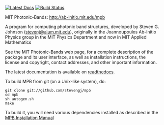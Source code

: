 [![Latest Docs](https://readthedocs.org/projects/pip/badge/?version=latest)](http://mpb.readthedocs.io/en/latest/MPB/)
[![Build Status](https://travis-ci.org/stevengj/mpb.svg?branch=master)](https://travis-ci.org/stevengj/mpb)

MIT Photonic-Bands: http://ab-initio.mit.edu/mpb

A program for computing photonic band structures, developed by Steven
G. Johnson (stevenj@alum.mit.edu), originally in the Joannoupoulos
Ab-Initio Physics group in the MIT Physics Department and now in MIT
Applied Mathematics

See the MIT Photonic-Bands web page, for a complete description of the
package and its user interface, as well as installation instructions,
the license and copyright, contact addresses, and other important
information.

The latest documentation is available on [readthedocs](http://mpb.readthedocs.io/en/latest/MPB/).

To build MPB from git (on a Unix-like system), do:
```
git clone git://github.com/stevengj/mpb
cd mpb
sh autogen.sh
make
```
To build it, you will need various dependencies installed as described
in the [MPB Installation Manual](http://mpb.readthedocs.io/en/latest/Installation/)
